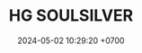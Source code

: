 ---
layout: teamCard
permalink: /team/:title.html
categories: LJ3 LJ8 LJ06
maincover: /assets/logos/BDLF.png
puntosLJMAYO24:
date: 2024-05-02 10:29:20 +0700
title: HG SOULSILVER
route: /liga-johto
tag: johto042024
color: black
puntosLJ202404: 12
grupo: sur
background: '#F16C38'
cover: /assets/ver.png
team: HG-SOULSILVER
ID: HGSS
status: <i class="fa-soLINd fa-check"></i>
#PARTIDO 1
puntos: 
pj: 
#PARTIDO 1
j1: RONDA 1
p1: GG GHOST
pp1: STAR
r1: 
bg1: rock rock
rr1: 
pt1: 
pj1: 
#PARTIDO 2
j2: RONDA 2
p2: SSI
pp2: HG SOULSILVER
bg2: rock rock
r2: 
rr2: 
pt2: 
pj2: 
#PARTIDO 3
j3: RONDA 3
p3: HG SOULSILVER
pp3: T-BONERS
bg3: rock rock
r3: 
rr3: 
pt3: 
pj3: 
#PARTIDO 4
j4: RONDA 4
p4: DFS SAPPHIRE
pp4: HG SOULSILVER
bg4: rock rock
r4: 
rr4: 
pt4: 
pj4: 
#PARTIDO 5
j5: RONDA 5
p5: DFS DIAMOND
pp5: HG SOULSILVER
bg5: rock rock
r5: 
rr5: 
pt5: 
pj5:  
#PARTIDO 6
j6: RONDA 6
p6: PROJECT ONE
pp6: HG SOULSILVER
bg6: rock rock
r6: 
rr6: 
pt6:
pj6: 
#PARTIDO 7
j7: RONDA 7
p7: ZERONOTE
pp7: HG SOULSILVER
bg7: rock rock
r7: 
rr7: 
pt7: 
pj7: 
#PARTIDO 8
j8: RONDA 8
p8: HG SOULSILVER
pp8: GG STEEL
bg8: rock rock
rr8: 
r8: 
pt8: 
pj8: 
#PARTIDO 9
j9: RONDA 9
p9: IL ULTIMATE
pp9: HG SOULSILVER
bg9: rock rock
r9: 
rr9:
pt9: 
pj9: 

dia: 23
hora: '21:50'
---